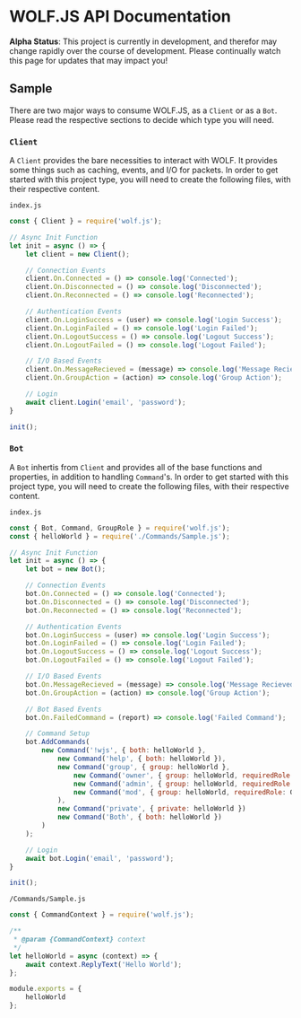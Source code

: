 # WOLF.JS API Documentation
**Alpha Status**: This project is currently in development, and therefor may change rapidly over the course of development. Please continually watch this page for updates that may impact you!

## Sample
There are two major ways to consume WOLF.JS, as a `Client` or as a `Bot`. Please read the respective sections to decide which type you will need.

### `Client`
A `Client` provides the bare necessities to interact with WOLF. It provides some things such as caching, events, and I/O for packets. In order to get started with this project type, you will need to create the following files, with their respective content.

`index.js`
```js
const { Client } = require('wolf.js');

// Async Init Function
let init = async () => {
    let client = new Client();

    // Connection Events
    client.On.Connected = () => console.log('Connected');
    client.On.Disconnected = () => console.log('Disconnected');
    client.On.Reconnected = () => console.log('Reconnected');

    // Authentication Events
    client.On.LoginSuccess = (user) => console.log('Login Success');
    client.On.LoginFailed = () => console.log('Login Failed');
    client.On.LogoutSuccess = () => console.log('Logout Success');
    client.On.LogoutFailed = () => console.log('Logout Failed');

    // I/O Based Events
    client.On.MessageRecieved = (message) => console.log('Message Recieved');
    client.On.GroupAction = (action) => console.log('Group Action');

    // Login
    await client.Login('email', 'password');
}

init();
```

### `Bot`
A `Bot` inhertis from `Client` and provides all of the base functions and properties, in addition to handling `Command`'s. In order to get started with this project type, you will need to create the following files, with their respective content.

`index.js`
```js
const { Bot, Command, GroupRole } = require('wolf.js');
const { helloWorld } = require('./Commands/Sample.js');

// Async Init Function
let init = async () => {
    let bot = new Bot();

    // Connection Events
    bot.On.Connected = () => console.log('Connected');
    bot.On.Disconnected = () => console.log('Disconnected');
    bot.On.Reconnected = () => console.log('Reconnected');

    // Authentication Events
    bot.On.LoginSuccess = (user) => console.log('Login Success');
    bot.On.LoginFailed = () => console.log('Login Failed');
    bot.On.LogoutSuccess = () => console.log('Logout Success');
    bot.On.LogoutFailed = () => console.log('Logout Failed');

    // I/O Based Events
    bot.On.MessageRecieved = (message) => console.log('Message Recieved');
    bot.On.GroupAction = (action) => console.log('Group Action');

    // Bot Based Events
    bot.On.FailedCommand = (report) => console.log('Failed Command');

    // Command Setup
    bot.AddCommands(
        new Command('!wjs', { both: helloWorld },
            new Command('help', { both: helloWorld }),
            new Command('group', { group: helloWorld },
                new Command('owner', { group: helloWorld, requiredRole: GroupRole.Owner }),
                new Command('admin', { group: helloWorld, requiredRole: GroupRole.Admin }),
                new Command('mod', { group: helloWorld, requiredRole: GroupRole.User }),
            ),
            new Command('private', { private: helloWorld })
            new Command('Both', { both: helloWorld })
        )
    );

    // Login
    await bot.Login('email', 'password');
}

init();
```

`/Commands/Sample.js`
```js
const { CommandContext } = require('wolf.js');

/**
 * @param {CommandContext} context
 */
let helloWorld = async (context) => {
    await context.ReplyText('Hello World');
};

module.exports = {
    helloWorld
};
```